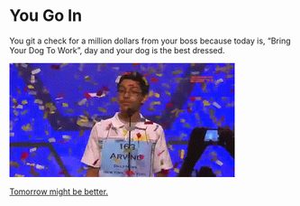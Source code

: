 # You Go In

You git a check for a million dollars from your boss because today is, “Bring Your Dog To Work”, day and your dog is the best dressed.

![party](party.gif)

[Tomorrow might be better.](../morning.md)